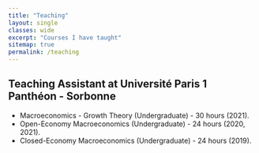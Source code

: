 ```yaml
---
title: "Teaching"
layout: single
classes: wide
excerpt: "Courses I have taught"
sitemap: true
permalink: /teaching
---
```


## Teaching Assistant at Université Paris 1 Panthéon - Sorbonne
* Macroeconomics - Growth Theory (Undergraduate) - 30 hours (2021).
* Open-Economy Macroeconomics (Undergraduate) - 24 hours (2020, 2021).
* Closed-Economy Macroeconomics (Undergraduate) - 24 hours (2019).
